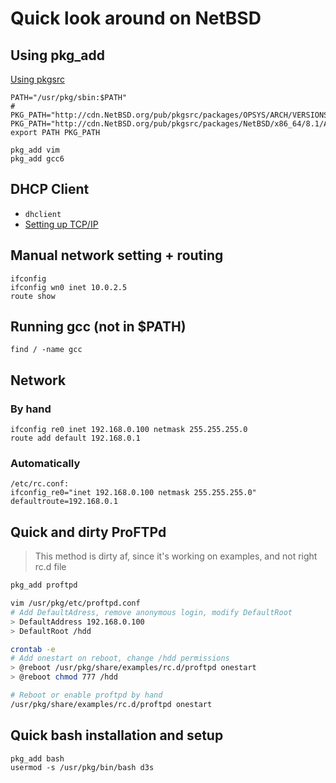 # Quick look around on NetBSD

## Using pkg_add
[Using pkgsrc](https://www.netbsd.org/docs/pkgsrc/using.html)
```
PATH="/usr/pkg/sbin:$PATH"
# PKG_PATH="http://cdn.NetBSD.org/pub/pkgsrc/packages/OPSYS/ARCH/VERSIONS/All/"
PKG_PATH="http://cdn.NetBSD.org/pub/pkgsrc/packages/NetBSD/x86_64/8.1/All/"
export PATH PKG_PATH

pkg_add vim
pkg_add gcc6
```

## DHCP Client
 - `dhclient`
 - [Setting up TCP/IP](https://www.netbsd.org/docs/guide/en/chap-net-practice.html#chap-net-practice-small-net)
 
## Manual network setting + routing
```
ifconfig
ifconfig wn0 inet 10.0.2.5
route show
```

## Running gcc (not in $PATH)
```
find / -name gcc
```

## Network
### By hand
```
ifconfig re0 inet 192.168.0.100 netmask 255.255.255.0
route add default 192.168.0.1
```
### Automatically
```
/etc/rc.conf:
ifconfig_re0="inet 192.168.0.100 netmask 255.255.255.0"
defaultroute=192.168.0.1
```

## Quick and dirty ProFTPd

> This method is dirty af, since it's working on examples, and not right rc.d file

```bash
pkg_add proftpd

vim /usr/pkg/etc/proftpd.conf
# Add DefaultAdress, remove anonymous login, modify DefaultRoot
> DefaultAddress 192.168.0.100
> DefaultRoot /hdd

crontab -e
# Add onestart on reboot, change /hdd permissions
> @reboot /usr/pkg/share/examples/rc.d/proftpd onestart
> @reboot chmod 777 /hdd

# Reboot or enable proftpd by hand
/usr/pkg/share/examples/rc.d/proftpd onestart
```

## Quick bash installation and setup
```
pkg_add bash
usermod -s /usr/pkg/bin/bash d3s
```
